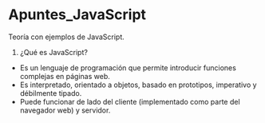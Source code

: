 # Apuntes_JavaScript
Teoría con ejemplos de JavaScript.

1. ¿Qué es JavaScript?

- Es un lenguaje de programación que permite introducir funciones complejas en páginas web.
- Es interpretado, orientado a objetos, basado en prototipos, imperativo y débilmente tipado.
- Puede funcionar de lado del cliente (implementado como parte del navegador web) y servidor.
